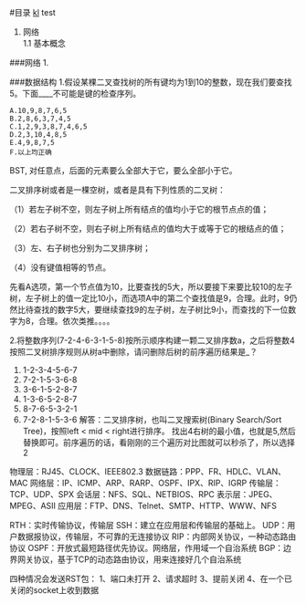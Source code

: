 #目录
[kl](#user-content-klx)
<a id="klx">test</a>

1. 网络<br/>
1.1 基本概念



###网络
1. 


###数据结构
1.假设某棵二叉查找树的所有键均为1到10的整数，现在我们要查找5。下面____不可能是键的检查序列。

    A.10,9,8,7,6,5
    B.2,8,6,3,7,4,5
    C.1,2,9,3,8,7,4,6,5
    D.2,3,10,4,8,5
    E.4,9,8,7,5
    F.以上均正确
BST, 对任意点，后面的元素要么全部大于它，要么全部小于它。

 二叉排序树或者是一棵空树，或者是具有下列性质的二叉树：
 
（1）若左子树不空，则左子树上所有结点的值均小于它的根节点点的值；

（2）若右子树不空，则右子树上所有结点的值均大于或等于它的根结点的值；

（3）左、右子树也分别为二叉排序树；

（4）没有键值相等的节点。

先看A选项，第一个节点值为10，比要查找的5大，所以要接下来要比较10的左子树，左子树上的值一定比10小，而选项A中的第二个查找值是9，合理。此时，9仍然比待查找的数字5大，要继续查找9的左子树，左子树比9小，而查找的下一位数字为8，合理。依次类推。。。。 


2.将整数序列(7-2-4-6-3-1-5-8)按所示顺序构建一颗二叉排序数a，之后将整数4按照二叉树排序规则从树a中删除，请问删除后树的前序遍历结果是_？
1. 1-2-3-4-5-6-7
2. 7-2-1-5-3-6-8
3. 3-6-1-5-2-8-7
4. 1-3-6-5-2-8-7
5. 8-7-6-5-3-2-1
6. 7-2-8-1-5-3-6
解答：二叉排序树，也叫二叉搜索树(Binary Search/Sort Tree)，按照left < mid < right进行排序。
找出4右树的最小值，也就是5,然后替换即可。前序遍历的话，看刚刚的三个遍历对比图就可以秒杀了，所以选择2




物理层：RJ45、CLOCK、IEEE802.3 
数据链路：PPP、FR、HDLC、VLAN、MAC 
网络层：IP、ICMP、ARP、RARP、OSPF、IPX、RIP、IGRP
传输层：TCP、UDP、SPX
会话层：NFS、SQL、NETBIOS、RPC
表示层：JPEG、MPEG、ASII
应用层：FTP、DNS、Telnet、SMTP、HTTP、WWW、NFS


RTH：实时传输协议，传输层
SSH：建立在应用层和传输层的基础上。
UDP：用户数据报协议，传输层，不可靠的无连接协议
RIP：内部网关协议，一种动态路由协议
OSPF：开放式最短路径优先协议。网络层，作用域一个自治系统
BGP：边界网关协议，基于TCP的动态路由协议，用来连接好几个自治系统 


四种情况会发送RST包：
1、端口未打开
2、请求超时
3、提前关闭
4、在一个已关闭的socket上收到数据